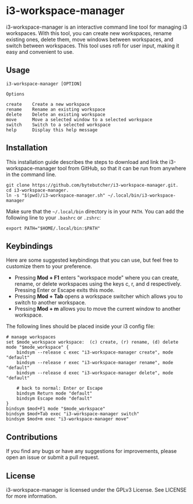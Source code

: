 # i3-workspace-manager

i3-workspace-manager is an interactive command line tool for managing i3 workspaces. With this tool, you can create new workspaces, rename existing ones, delete them, move windows between workspaces, and switch between workspaces. This tool uses rofi for user input, making it easy and convenient to use.

## Usage

```
i3-workspace-manager [OPTION]

Options

create    Create a new workspace
rename    Rename an existing workspace
delete    Delete an existing workspace
move      Move a selected window to a selected workspace
switch    Switch to a selected workspace
help      Display this help message
```

## Installation

This installation guide describes the steps to download and link the i3-workspace-manager tool from GitHub, so that it can be run from anywhere in the command line.

```
git clone https://github.com/bytebutcher/i3-workspace-manager.git.
cd i3-workspace-manager.
ln -s "$(pwd)/i3-workspace-manager.sh" ~/.local/bin/i3-workspace-manager
```

Make sure that the ```~/.local/bin``` directory is in your ```PATH```. You can add the following line to your ```.bashrc``` or ```.zshrc```:
```
export PATH="$HOME/.local/bin:$PATH"
```

## Keybindings

Here are some suggested keybindings that you can use, but feel free to customize them to your preference.

* Pressing **Mod + F1** enters "workspace mode" where you can create, rename, or delete workspaces using the keys c, r, and d respectively. Pressing Enter or Escape exits this mode.
* Pressing **Mod + Tab** opens a workspace switcher which allows you to switch to another workspace.
* Pressing **Mod + m** allows you to move the current window to another workspace.

The following lines should be placed inside your i3 config file:
```
# manage workspaces
set $mode_workspace workspace:  (c) create, (r) rename, (d) delete 
mode "$mode_workspace" {
	bindsym --release c exec "i3-workspace-manager create", mode "default"	
	bindsym --release r exec "i3-workspace-manager rename", mode "default"
	bindsym --release d exec "i3-workspace-manager delete", mode "default"
    
	# back to normal: Enter or Escape
	bindsym Return mode "default"
	bindsym Escape mode "default"
}
bindsym $mod+F1 mode "$mode_workspace"
bindsym $mod+Tab exec "i3-workspace-manager switch"
bindsym $mod+m exec "i3-workspace-manager move"
```

## Contributions

If you find any bugs or have any suggestions for improvements, please open an issue or submit a pull request.

## License

i3-workspace-manager is licensed under the GPLv3 License. See LICENSE for more information.
